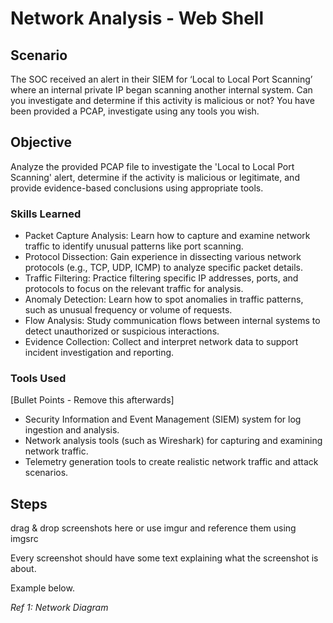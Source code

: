 # Network Analysis - Web Shell

## Scenario

The SOC received an alert in their SIEM for ‘Local to Local Port Scanning’ where an internal private IP began scanning another internal system. Can you investigate and determine if this activity is malicious or not? You have been provided a PCAP, investigate using any tools you wish.

## Objective

Analyze the provided PCAP file to investigate the 'Local to Local Port Scanning' alert, determine if the activity is malicious or legitimate, and provide evidence-based conclusions using appropriate tools.

### Skills Learned

- Packet Capture Analysis: Learn how to capture and examine network traffic to identify unusual patterns like port scanning.
- Protocol Dissection: Gain experience in dissecting various network protocols (e.g., TCP, UDP, ICMP) to analyze specific packet details.
- Traffic Filtering: Practice filtering specific IP addresses, ports, and protocols to focus on the relevant traffic for analysis.
- Anomaly Detection: Learn how to spot anomalies in traffic patterns, such as unusual frequency or volume of requests.
- Flow Analysis: Study communication flows between internal systems to detect unauthorized or suspicious interactions.
- Evidence Collection: Collect and interpret network data to support incident investigation and reporting.

### Tools Used
[Bullet Points - Remove this afterwards]

- Security Information and Event Management (SIEM) system for log ingestion and analysis.
- Network analysis tools (such as Wireshark) for capturing and examining network traffic.
- Telemetry generation tools to create realistic network traffic and attack scenarios.

## Steps
drag & drop screenshots here or use imgur and reference them using imgsrc

Every screenshot should have some text explaining what the screenshot is about.

Example below.

*Ref 1: Network Diagram*
